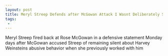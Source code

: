 ```yaml
---
layout: post
title: Meryl Streep Defends after McGowan Attack I Wasnt Deliberately Silent on Weinstein
tags:
 -
---
```

Meryl Streep fired back at Rose McGowan in a defensive statement Monday days after McGowan accused Streep of remaining silent about Harvey Weinsteins abusive behavior when she previously worked with him
